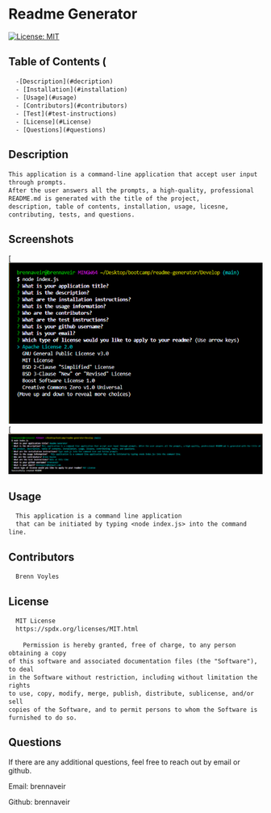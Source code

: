 # Readme Generator
  
  [![License: MIT](https://img.shields.io/badge/License-MIT-yellow.svg)](https://opensource.org/licenses/MIT)
  
  ## Table of Contents (

      -[Description](#decription)
      - [Installation](#installation)
      - [Usage](#usage)
      - [Contributors](#contributors)
      - [Test](#test-instructions)
      - [License](#License)
      - [Questions](#questions)
  

  ## Description
    This application is a command-line application that accept user input through prompts. 
    After the user answers all the prompts, a high-quality, professional README.md is generated with the title of the project, 
    description, table of contents, installation, usage, licesne, contributing, tests, and questions.


## Screenshots
[![Screenshot1](./Develop/utils/images/readme-generator-screenshot.png)
[![Screenshot2](./Develop/utils/images/readme-generator-screenshot2.png)

  ## Usage
      This application is a command line application 
      that can be initiated by typing <node index.js> into the command line.

  ## Contributors
      Brenn Voyles

  ## License
      MIT License
      https://spdx.org/licenses/MIT.html
      
        Permission is hereby granted, free of charge, to any person obtaining a copy
    of this software and associated documentation files (the "Software"), to deal
    in the Software without restriction, including without limitation the rights
    to use, copy, modify, merge, publish, distribute, sublicense, and/or sell
    copies of the Software, and to permit persons to whom the Software is
    furnished to do so.
    

  ## Questions 
  If there are any additional questions, feel free to reach out by email or github.
  
  Email: brennaveir
  
  Github: brennaveir

